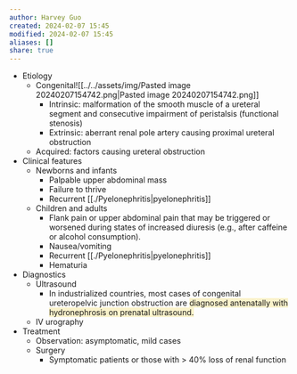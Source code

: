 ```yaml
---
author: Harvey Guo
created: 2024-02-07 15:45
modified: 2024-02-07 15:45
aliases: []
share: true
---
```


- Etiology
	- Congenital![[../../assets/img/Pasted image 20240207154742.png|Pasted image 20240207154742.png]]
		- Intrinsic: malformation of the smooth muscle of a ureteral segment and consecutive impairment of peristalsis (functional stenosis)
		- Extrinsic: aberrant renal pole artery causing proximal ureteral obstruction
	- Acquired: factors causing ureteral obstruction
- Clinical features
	- Newborns and infants
		- Palpable upper abdominal mass
		- Failure to thrive
		- Recurrent [[./Pyelonephritis|pyelonephritis]]
	- Children and adults
		- Flank pain or upper abdominal pain that may be triggered or worsened during states of increased diuresis (e.g., after caffeine or alcohol consumption).
		- Nausea/vomiting
		- Recurrent [[./Pyelonephritis|pyelonephritis]]
		- Hematuria
- Diagnostics
	- Ultrasound
		- In industrialized countries, most cases of congenital ureteropelvic junction obstruction are <span style="background:rgba(240, 200, 0, 0.2)">diagnosed antenatally with hydronephrosis on prenatal ultrasound.</span>
	- IV urography
- Treatment
	- Observation: asymptomatic, mild cases
	- Surgery
		- Symptomatic patients or those with > 40% loss of renal function
